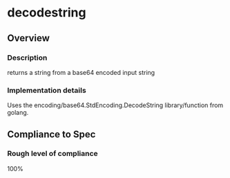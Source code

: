 # decodestring

## Overview

### Description
returns a string from a base64 encoded input string

### Implementation details
Uses the encoding/base64.StdEncoding.DecodeString library/function from golang.

## Compliance to Spec

### Rough level of compliance  

100%